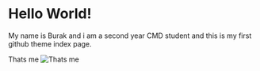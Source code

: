 # Hello World!

My name is Burak and i am a second year CMD student and this is my first github theme index page.

Thats me 
![Thats me](https://i.imgur.com/P6VP7u0.jpg)
